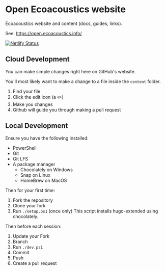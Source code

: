 # Open Ecoacoustics website

Ecoacoustics website and content (docs, guides, links).

See: https://open.ecoacoustics.info/

[![Netlify Status](https://api.netlify.com/api/v1/badges/fdbe7ac7-c77c-4c33-a67a-28a33c2087a3/deploy-status)](https://app.netlify.com/sites/open-ecoacoustics/deploys)

## Cloud Development

You can make simple changes right here on GitHub's website.

You'll most likely want to make a change to a file inside the `content` folder.

1.  Find your file
1.  Click the edit icon (a ✏️)
1.  Make you changes
1.  Github will guide you through making a pull request

## Local Development

Ensure you have the following installed:

-   PowerShell
-   Git
-   Git LFS
-   A package manager
    -   Chocolately on Windows
    -   Snap on Linux
    -   HomeBrew on MacOS

Then for your first time:

1.  Fork the repository
1.  Clone your fork
1.  Run `./setup.ps1` (once only) This script installs hugo-extended using chocolately.

Then before each session:

1.  Update your Fork
1.  Branch
1.  Run `./dev.ps1`
1.  Commit
1.  Push
1.  Create a pull request
